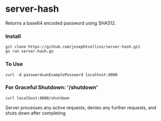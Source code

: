 # server-hash
Returns a base64 encoded password using SHA512.

### Install
```
git clone https://github.com/josephtcollins/server-hash.git
go run server-hash.go
```

### To Use
```
curl -d password=anExamplePassword localhost:8080
```

### For Graceful Shutdown: '/shutdown' 
```
curl localhost:8080/shutdown
```
Server processes any active requests, denies any further requests, and shuts down after completing

